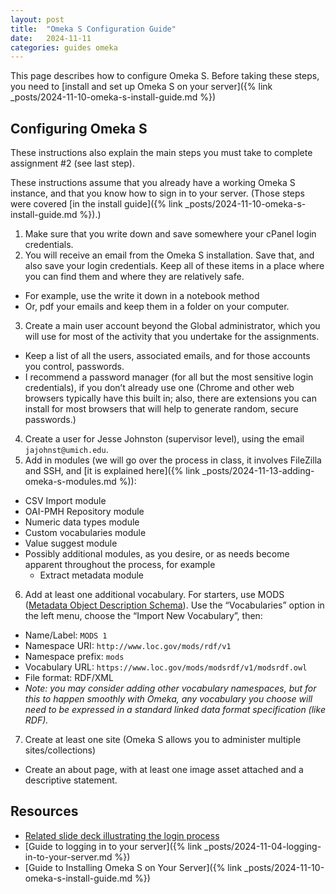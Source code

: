 ```yaml
---
layout: post
title:  "Omeka S Configuration Guide"
date:   2024-11-11
categories: guides omeka
---
```


This page describes how to configure Omeka S. Before taking these steps, you need to [install and set up Omeka S on your server]({% link _posts/2024-11-10-omeka-s-install-guide.md %})

## Configuring Omeka S

These instructions also explain the main steps you must take to complete assignment #2 (see last step).  

These instructions assume that you already have a working Omeka S instance, and that you know how to sign in to your server. (Those steps were covered [in the install guide]({% link _posts/2024-11-10-omeka-s-install-guide.md %}).)

1. Make sure that you write down and save somewhere your cPanel login credentials.
2. You will receive an email from the Omeka S installation. Save that, and also save your login credentials. Keep all of these items in a place where you can find them and where they are relatively safe.
  - For example, use the write it down in a notebook method
  - Or, pdf your emails and keep them in a folder on your computer.
3. Create a main user account beyond the Global administrator, which you will use for most of the activity that you undertake for the assignments. 
  - Keep a list of all the users, associated emails, and for those accounts you control, passwords.
  - I recommend a password manager (for all but the most sensitive login credentials), if you don’t already use one (Chrome and other web browsers typically have this built in; also, there are extensions you can install for most browsers that will help to generate random, secure passwords.)
4. Create a user for Jesse Johnston (supervisor level), using the email `jajohnst@umich.edu`.
5. Add in modules (we will go over the process in class, it involves FileZilla and SSH, and [it is explained here]({% link _posts/2024-11-13-adding-omeka-s-modules.md %)):
  - CSV Import module
  - OAI-PMH Repository module
  - Numeric data types module
  - Custom vocabularies module
  - Value suggest module
  - Possibly additional modules, as you desire, or as needs become apparent throughout the process, for example
    - Extract metadata module
6. Add at least one additional vocabulary. For starters, use MODS ([Metadata Object Description Schema](https://www.loc.gov/standards/mods)). Use the “Vocabularies” option in the left menu, choose the “Import New Vocabulary”, then:
  - Name/Label: `MODS 1`
  - Namespace URI: `http://www.loc.gov/mods/rdf/v1`
  - Namespace prefix: `mods`
  - Vocabulary URL: `https://www.loc.gov/mods/modsrdf/v1/modsrdf.owl`
  - File format: RDF/XML
  - _Note: you may consider adding other vocabulary namespaces, but for this to happen smoothly with Omeka, any vocabulary you choose will need to be expressed in a standard linked data format specification (like RDF)._
7. Create at least one site (Omeka S allows you to administer multiple sites/collections)
  - Create an about page, with at least one image asset attached and a descriptive statement.


<!--
8. To complete the assignment: Share the link and login information to the site as your assignment for course assignment number 2. Via Canvas.
-->

## Resources

* [Related slide deck illustrating the login process][related-slide-deck]
* [Guide to logging in to your server]({% link _posts/2024-11-04-logging-in-to-your-server.md %})
* [Guide to Installing Omeka S on Your Server]({% link _posts/2024-11-10-omeka-s-install-guide.md %})

[related-slide-deck]: TBD